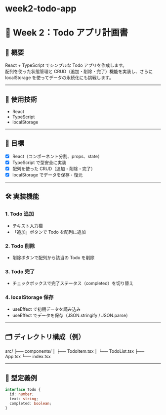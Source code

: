 # week2-todo-app

# 🐣 Week 2：Todo アプリ計画書

## 📌 概要

React + TypeScript でシンプルな Todo アプリを作成します。  
配列を使った状態管理と CRUD（追加・削除・完了）機能を実装し、さらに localStorage を使ってデータの永続化にも挑戦します。

---

## 🔧 使用技術

- React
- TypeScript
- localStorage

---

## 🎯 目標

- [x] React（コンポーネント分割、props、state）
- [x] TypeScript で型安全に実装
- [x] 配列を使った CRUD（追加・削除・完了）
- [x] localStorage でデータを保存・復元

---

## 🛠️ 実装機能

### 1. Todo 追加

- テキスト入力欄
- 「追加」ボタンで Todo を配列に追加

### 2. Todo 削除

- 削除ボタンで配列から該当の Todo を削除

### 3. Todo 完了

- チェックボックスで完了ステータス（completed）を切り替え

### 4. localStorage 保存

- useEffect で初期データを読み込み
- useEffect でデータを保存（JSON.stringify / JSON.parse）

---

## 🗂️ ディレクトリ構成（例）

src/
├── components/
│ ├── TodoItem.tsx
│ └── TodoList.tsx
├── App.tsx
└── index.tsx

---

## 🔑 型定義例

```typescript
interface Todo {
  id: number;
  text: string;
  completed: boolean;
}
```

